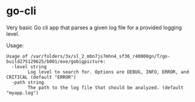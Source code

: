 # go-cli

Very basic Go cli app that parses a given log file for a provided logging level.

Usage:

```shell
Usage of /var/folders/3x/sl_2_mbn7js7mhn4_sf36_r40000gn/T/go-build275129625/b001/exe/gobigpicture:
  -level string
        Log level to search for. Options are DEBUG, INFO, ERROR, and CRITICAL (default "ERROR")
  -path string
        The path to the log file that should be analyzed. (default "myapp.log")
```
